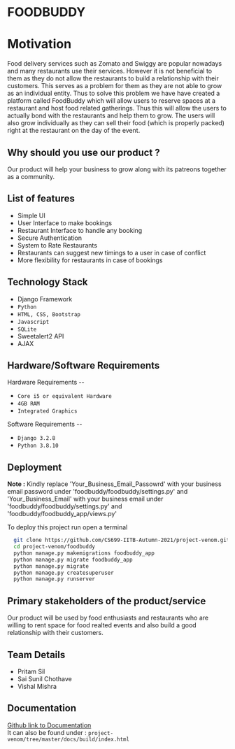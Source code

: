 
# FOODBUDDY
# Motivation
Food delivery services such as Zomato and Swiggy are popular nowadays and many restaurants use their services. However it is not beneficial to them as they do not allow the restaurants to build a relationship with their customers. This serves as a problem for them as they are not able to grow as an individual entity. Thus to solve this problem we have have created a platform called FoodBuddy which will allow users to reserve spaces at a restaurant and host food related gatherings. Thus this will allow the users to actually bond with the restaurants and help them to grow. The users will also grow individually as they can sell their food (which is properly packed) right at the restaurant on the day of the event.

## Why should you use our product ?

Our product will help your business to grow along with its patreons together as a community.

## List of features
- Simple UI
- User Interface to make bookings
- Restaurant Interface to handle any booking
- Secure Authentication
- System to Rate Restaurants
- Restaurants can suggest new timings to a user in case of conflict
- More flexibility for restaurants in case of bookings

## Technology Stack 
- Django Framework
- ` Python `
- `HTML, CSS, Bootstrap`
- `Javascript`
- `SQLite`
- Sweetalert2 API
- AJAX

## Hardware/Software Requirements

Hardware Requirements --
- ``Core i5 or equivalent Hardware``
- ``4GB RAM``
- ``Integrated Graphics``

Software Requirements --
- ``Django 3.2.8``
- ``Python 3.8.10``

## Deployment

**Note :** Kindly replace 'Your_Business_Email_Passowrd' with your business email password under 'foodbuddy/foodbuddy/settings.py' and 'Your_Business_Email' with your business email under 'foodbuddy/foodbuddy/settings.py' and 'foodbuddy/foodbuddy_app/views.py'   
   
      
To deploy this project run open a terminal

```bash
  git clone https://github.com/CS699-IITB-Autumn-2021/project-venom.git
  cd project-venom/foodbuddy
  python manage.py makemigrations foodbuddy_app
  python manage.py migrate foodbuddy_app
  python manage.py migrate
  python manage.py createsuperuser
  python manage.py runserver
```

## Primary stakeholders of the product/service

Our product will be used by food enthusiasts and restaurants who are willing to rent space for food realted events and also build a good relationship with their customers.
  
## Team Details
  - Pritam Sil
  - Sai Sunil Chothave 
  - Vishal Mishra 

## Documentation

[Github link to Documentation](https://github.com/CS699-IITB-Autumn-2021/project-venom/tree/master/docs/build/index.html)  
It can also be found under : `project-venom/tree/master/docs/build/index.html`

  
